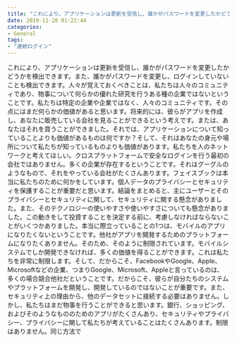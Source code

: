 ```yaml
---
title: "これにより、アプリケーションは更新を受信し、誰かがパスワードを変更したかどうかを検出できます。"
date: 2019-11-28 01:22:44
categories:
- General
tags:
- "連続ログイン"
---
```


これにより、アプリケーションは更新を受信し、誰かがパスワードを変更したかどうかを検出できます。また、誰かがパスワードを変更し、ログインしていないことも検出できます。人々が覚えておくべきことは、私たちは人々のコミュニティであり、物事について何らかの優れた研究を行うある種の企業ではないということです。私たちは特定の企業や企業ではなく、人々のコミュニティです。その点にはまだ何らかの価値があると思います。将来的には、彼らがアプリを作成し、あなたに販売している会社を見ることができるという考えです。または、あなたはそれを買うことができました。それでは、アプリケーションについて知っていることよりも価値があるものは何ですか？そして、それはあなたの身元や場所について私たちが知っているものよりも価値があります。私たちを人のネットワークと考えてほしい。クロスプラットフォームで安全なログインを行う最初の会社ではありません。多くの企業が存在するということです。それはグーグルのようなもので、それをやっている会社がたくさんあります。フェイスブックは本当に私たちのために何かをしています。個人データのプライバシーとセキュリティを保護することが重要だと思います。結論をまとめると、主にユーザーとそのプライバシーとセキュリティに関して、セキュリティに関する懸念がありました。また、そのテクノロジーの使いやすさや使いやすさについても懸念がありました。この動きをして投資することを決定する前に、考慮しなければならないことがいくつかありました。本当に際立っていることの1つは、モバイルのアプリになりたくないということです。他社がアプリを開発するためのプラットフォームになりたくありません。そのため、そのように制限されています。モバイルシステムでしか開発できなければ、多くの価値を得ることができます。これは私たちを非常に制限します。そして、だからこそ、FacebookやGoogle、Apple、Microsoftなどの企業、つまりGoogle、Microsoft、Appleと言っているのは、多くの場合競合他社だということです。だからこそ、彼らが自分たちのシステムやプラットフォームを開発し、開発しているのではないことが重要です。また、セキュリティ上の理由から、他のデータセットに接続する必要はありません。しかし、私たちはまだ物事を行うことができると思います。銀行、ショッピング、およびそのようなもののためのアプリがたくさんあり、セキュリティやプライバシー、プライバシーに関して私たちが考えていることはたくさんあります。制限はありません。同じ方法で
